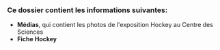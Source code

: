 ### Ce dossier contient les informations suivantes:
- **Médias**, qui contient les photos de l'exposition Hockey au Centre des Sciences
- **Fiche Hockey** 

